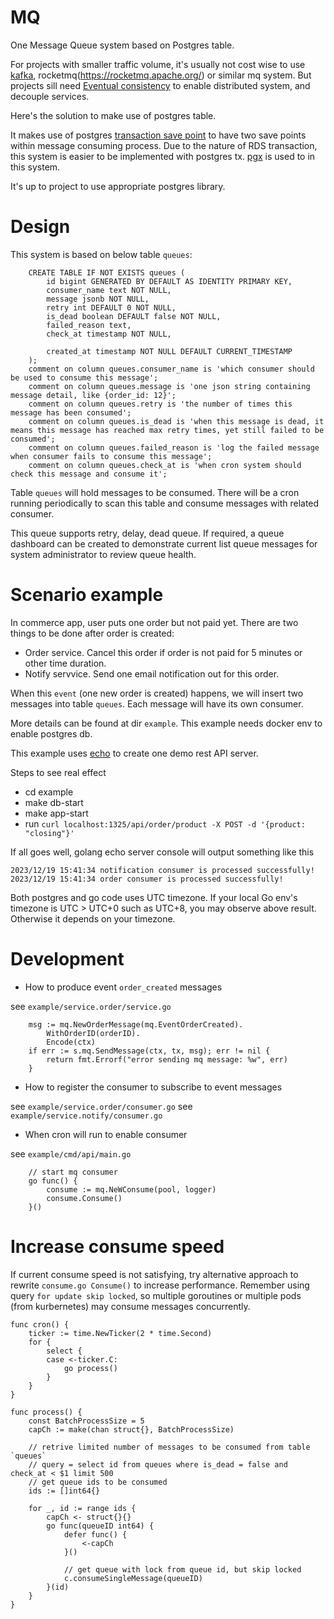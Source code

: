 # MQ

One Message Queue system based on Postgres table.

For projects with smaller traffic volume, it's usually not cost wise to use [kafka](https://kafka.apache.org/),
rocketmq(https://rocketmq.apache.org/) or similar mq system. But projects sill need [Eventual consistency](https://en.wikipedia.org/wiki/Eventual_consistency) to enable distributed system, and decouple services.

Here's the solution to make use of postgres table.

It makes use of postgres [transaction save point](https://www.postgresql.org/docs/current/sql-savepoint.html)
to have two save points within message consuming process. Due to the nature of RDS transaction, this system is
easier to be implemented with postgres tx. [pgx](https://github.com/jackc/pgx) is used to in this system.

It's up to project to use appropriate postgres library.

# Design

This system is based on below table `queues`:

```
    CREATE TABLE IF NOT EXISTS queues (
        id bigint GENERATED BY DEFAULT AS IDENTITY PRIMARY KEY,
        consumer_name text NOT NULL,
        message jsonb NOT NULL,
        retry int DEFAULT 0 NOT NULL,
        is_dead boolean DEFAULT false NOT NULL,
        failed_reason text,
        check_at timestamp NOT NULL,

        created_at timestamp NOT NULL DEFAULT CURRENT_TIMESTAMP
    );
	comment on column queues.consumer_name is 'which consumer should be used to consume this message';
    comment on column queues.message is 'one json string containing message detail, like {order_id: 12}';
    comment on column queues.retry is 'the number of times this message has been consumed';
    comment on column queues.is_dead is 'when this message is dead, it means this message has reached max retry times, yet still failed to be consumed';
    comment on column queues.failed_reason is 'log the failed message when consumer fails to consume this message';
    comment on column queues.check_at is 'when cron system should check this message and consume it';
```

Table `queues` will hold messages to be consumed. There will be a cron running periodically to
scan this table and consume messages with related consumer.

This queue supports retry, delay, dead queue. If required, a queue dashboard can be created to demonstrate current list
queue messages for system administrator to review queue health.

# Scenario example

In commerce app, user puts one order but not paid yet. There are two things to be done after order is created:

- Order service. Cancel this order if order is not paid for 5 minutes or other time duration.
- Notify servvice. Send one email notification out for this order.

When this `event` (one new order is created) happens, we will insert two messages into table `queues`. Each message will
have its own consumer.

More details can be found at dir `example`. This example needs docker env to enable postgres db.

This example uses [echo](https://echo.labstack.com/) to create one demo rest API server.

Steps to see real effect

- cd example
- make db-start
- make app-start
- run `curl localhost:1325/api/order/product -X POST -d '{product: "closing"}'`

If all goes well, golang echo server console will output something like this

```
2023/12/19 15:41:34 notification consumer is processed successfully!
2023/12/19 15:41:34 order consumer is processed successfully!
```

Both postgres and go code uses UTC timezone. If your local Go env's timezone is UTC > UTC+0 such as UTC+8, you may observe
above result. Otherwise it depends on your timezone.

# Development

- How to produce event `order_created` messages

see `example/service.order/service.go`

```
	msg := mq.NewOrderMessage(mq.EventOrderCreated).
		WithOrderID(orderID).
		Encode(ctx)
	if err := s.mq.SendMessage(ctx, tx, msg); err != nil {
		return fmt.Errorf("error sending mq message: %w", err)
	}
```

- How to register the consumer to subscribe to event messages

see `example/service.order/consumer.go`
see `example/service.notify/consumer.go`

- When cron will run to enable consumer

see `example/cmd/api/main.go`

```
	// start mq consumer
	go func() {
		consume := mq.NeWConsume(pool, logger)
		consume.Consume()
	}()
```

# Increase consume speed

If current consume speed is not satisfying, try alternative approach to rewrite
`consume.go Consume()` to increase performance. Remember using query `for update skip locked`,
so multiple goroutines or multiple pods (from kurbernetes) may consume messages concurrently.

```
func cron() {
	ticker := time.NewTicker(2 * time.Second)
	for {
		select {
		case <-ticker.C:
			go process()
		}
	}
}

func process() {
    const BatchProcessSize = 5
	capCh := make(chan struct{}, BatchProcessSize)

    // retrive limited number of messages to be consumed from table `queues`
    // query = select id from queues where is_dead = false and check_at < $1 limit 500
    // get queue ids to be consumed
    ids := []int64{}

	for _, id := range ids {
		capCh <- struct{}{}
		go func(queueID int64) {
			defer func() {
				<-capCh
			}()

            // get queue with lock from queue id, but skip locked
			c.consumeSingleMessage(queueID)
		}(id)
	}
}
```
